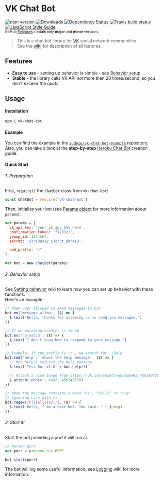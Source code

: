 # VK Chat Bot
[![npm version](https://img.shields.io/npm/v/vk-chat-bot.svg?style=flat-square)](https://www.npmjs.com/package/vk-chat-bot)
[![Downloads](https://img.shields.io/npm/dt/vk-chat-bot.svg?style=flat-square)](https://www.npmjs.com/package/vk-chat-bot)
[![Dependency Status](https://david-dm.org/sudoio/vk-chat-bot.svg?style=flat-square)](https://david-dm.org/sudoio/vk-chat-bot)
[![Travis build status](https://img.shields.io/travis/sudoio/vk-chat-bot/master.svg?style=flat-square)](https://travis-ci.org/sudoio/vk-chat-bot)
[![JavaScript Style Guide](https://img.shields.io/badge/code_style-standard-brightgreen.svg?style=flat-square)](https://standardjs.com)    
<sub>GitHub [Releases](https://github.com/sudoio/vk-chat-bot/releases) contain only **major** and **minor** versions.</sub>

> This is a chat bot library for [VK](https://vk.com) social network communities.    
> See the [wiki](https://github.com/sudoio/vk-chat-bot/wiki) for description of all features.

## Features
- **Easy to use** - setting up behavior is simple - see [Behavior setup](#2-behavior-setup)
- **Stable** - the library calls VK API not more then 20 times/second, so you don't exceed the quota

## Usage
#### Installation
```bash
npm i vk-chat-bot
```

#### Example
You can find the example in the [`sudoio/vk-chat-bot-example`](https://github.com/sudoio/vk-chat-bot-example) repository.    
Also, you can take a look at the **step-by-step** [Heroku Chat Bot](https://github.com/sudoio/vk-chat-bot/wiki/Heroku-Deploy-Guide) creation guide.

#### Quick Start
###### 1. Preparation
First, `require()` the `ChatBot` class from `vk-chat-bot`:
```js
const ChatBot = require('vk-chat-bot')
```

Then, initialize your bot (see [Params object](https://github.com/sudoio/vk-chat-bot/wiki/Chat-Bot#params-object) for more information about `params`):
```js
var params = {
  vk_api_key: 'your_vk_api_key_here',
  confirmation_token: 'f123321',
  group_id: 1234567,
  secret: 's3r10us1y_s3cr3t_phr4s3',

  cmd_prefix: "/"
}

var bot = new ChatBot(params)
```

###### 2. Behavior setup

See [Setting behavior](https://github.com/sudoio/vk-chat-bot/wiki/Chat-Bot#setting-behavior) wiki to learn how you can set up behavior with these functions.   
Here's an example:
```js
// When user allowed to send messages to him
bot.on('message_allow', ($) => {
  $.text('Hello, thanks for allowing us to send you messages.')
})
```
```js
// If no matching handler is found
bot.on('no_match', ($) => {
  $.text("I don't know how to respond to your message.")
})
```
```js
// Example: if cmd_prefix is "/", we search for "/help"
bot.cmd('help', 'shows the help message', ($) => {
  // bot.help() returns the help message
  $.text('Test Bot v1.0' + bot.help())

  // Attach a nice image from https://vk.com/team?z=photo6492_456240778
  $.attach('photo', 6492, 456240778)
})
```
```js
// When the message contains a word "hi", "hello" or "hey"
// Ignoring case with /i
bot.regex(/h(i|ello|ey)/i, ($) => {
  $.text('Hello, I am a test bot. You said: ' + $.msg)
})
```

###### 3. Start it!
Start the bot providing a port it will run at.

```js
// Server port
var port = process.env.PORT

bot.start(port)
```

The bot will log some useful information, see [Logging](https://github.com/sudoio/vk-chat-bot/wiki/Logging) wiki for more information.
